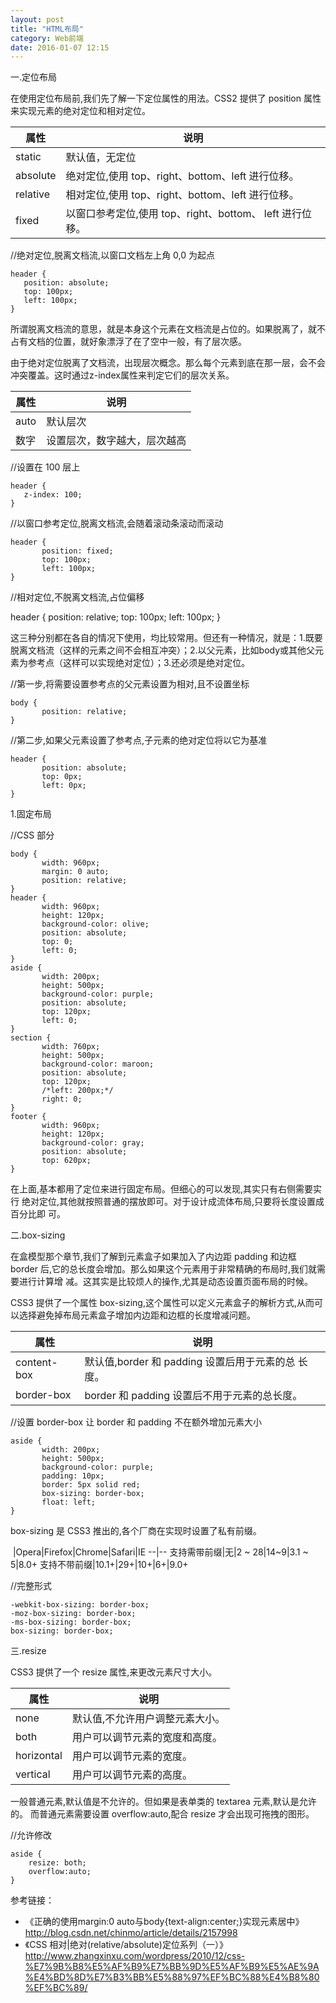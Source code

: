 ```yaml
---
layout: post
title: "HTML布局"
category: Web前端
date: 2016-01-07 12:15
---
```


一.定位布局

在使用定位布局前,我们先了解一下定位属性的用法。CSS2 提供了 position 属性来实现元素的绝对定位和相对定位。

属性 | 说明
--|--
static | 默认值，无定位
absolute | 绝对定位,使用 top、right、bottom、left 进行位移。
relative | 相对定位,使用 top、right、bottom、left 进行位移。
fixed | 以窗口参考定位,使用 top、right、bottom、 left 进行位移。//绝对定位,脱离文档流,以窗口文档左上角 0,0 为起点

```
header {   position: absolute;   top: 100px;   left: 100px;}
```所谓脱离文档流的意思，就是本身这个元素在文档流是占位的。如果脱离了，就不占有文档的位置，就好象漂浮了在了空中一般，有了层次感。

由于绝对定位脱离了文档流，出现层次概念。那么每个元素到底在那一层，会不会冲突覆盖。这时通过z-index属性来判定它们的层次关系。属性 | 说明
--|--auto | 默认层次数字 | 设置层次，数字越大，层次越高//设置在 100 层上

```
header {   z-index: 100;
}
```//以窗口参考定位,脱离文档流,会随着滚动条滚动而滚动
```header {       position: fixed;       top: 100px;       left: 100px;}```//相对定位,不脱离文档流,占位偏移
header {       position: relative;       top: 100px;       left: 100px;}这三种分别都在各自的情况下使用，均比较常用。但还有一种情况，就是：1.既要脱离文档流（这样的元素之间不会相互冲突）；2.以父元素，比如body或其他父元素为参考点（这样可以实现绝对定位）；3.还必须是绝对定位。//第一步,将需要设置参考点的父元素设置为相对,且不设置坐标
```
body {       position: relative;
}```//第二步,如果父元素设置了参考点,子元素的绝对定位将以它为基准

```
header {       position: absolute;       top: 0px;       left: 0px;}```
1.固定布局//CSS 部分
```
body {       width: 960px;       margin: 0 auto;       position: relative;}header {
	   width: 960px;       height: 120px;       background-color: olive;       position: absolute;       top: 0;       left: 0;}
aside {       width: 200px;       height: 500px;       background-color: purple;       position: absolute;       top: 120px;       left: 0;}section {       width: 760px;       height: 500px;       background-color: maroon;       position: absolute;       top: 120px;       /*left: 200px;*/       right: 0;}footer {       width: 960px;       height: 120px;       background-color: gray;       position: absolute;       top: 620px;}```在上面,基本都用了定位来进行固定布局。但细心的可以发现,其实只有右侧需要实行 绝对定位,其他就按照普通的摆放即可。对于设计成流体布局,只要将长度设置成百分比即 可。二.box-sizing
在盒模型那个章节,我们了解到元素盒子如果加入了内边距 padding 和边框 border后,它的总长度会增加。那么如果这个元素用于非常精确的布局时,我们就需要进行计算增 减。这其实是比较烦人的操作,尤其是动态设置页面布局的时候。
CSS3 提供了一个属性 box-sizing,这个属性可以定义元素盒子的解析方式,从而可以选择避免掉布局元素盒子增加内边距和边框的长度增减问题。属性 | 说明
--|--content-box | 默认值,border 和 padding 设置后用于元素的总 长度。border-box | border 和 padding 设置后不用于元素的总长度。//设置 border-box 让 border 和 padding 不在额外增加元素大小```
aside {       width: 200px;       height: 500px;       background-color: purple;       padding: 10px;       border: 5px solid red;       box-sizing: border-box;       float: left;}```box-sizing 是 CSS3 推出的,各个厂商在实现时设置了私有前缀。
&nbsp;|Opera|Firefox|Chrome|Safari|IE--|-- 支持需带前缀|无|2 ~ 28|14~9|3.1 ~ 5|8.0+支持不带前缀|10.1+|29+|10+|6+|9.0+//完整形式
```-webkit-box-sizing: border-box;
-moz-box-sizing: border-box; 
-ms-box-sizing: border-box;
box-sizing: border-box;```三.resizeCSS3 提供了一个 resize 属性,来更改元素尺寸大小。属性 | 说明
--|--
none | 默认值,不允许用户调整元素大小。
both | 用户可以调节元素的宽度和高度。
horizontal | 用户可以调节元素的宽度。vertical | 用户可以调节元素的高度。
一般普通元素,默认值是不允许的。但如果是表单类的 textarea 元素,默认是允许的。 而普通元素需要设置 overflow:auto,配合 resize 才会出现可拖拽的图形。//允许修改
```
aside {    resize: both;    overflow:auto;}```
参考链接：

* 《正确的使用margin:0 auto与body{text-align:center;}实现元素居中》<http://blog.csdn.net/chinmo/article/details/2157998>
* 《CSS 相对|绝对(relative/absolute)定位系列（一）》<http://www.zhangxinxu.com/wordpress/2010/12/css-%E7%9B%B8%E5%AF%B9%E7%BB%9D%E5%AF%B9%E5%AE%9A%E4%BD%8D%E7%B3%BB%E5%88%97%EF%BC%88%E4%B8%80%EF%BC%89/>


 